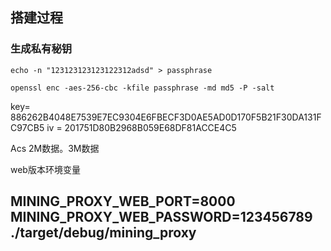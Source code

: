 ## 搭建过程

### 生成私有秘钥

```shell
echo -n "123123123123122312adsd" > passphrase
```



```shell
openssl enc -aes-256-cbc -kfile passphrase -md md5 -P -salt
```

key=  886262B4048E7539E7EC9304E6FBECF3D0AE5AD0D170F5B21F30DA131FC97CB5
iv =    201751D80B2968B059E68DF81ACCE4C5

Acs  2M数据。3M数据



web版本环境变量
## MINING_PROXY_WEB_PORT=8000 MINING_PROXY_WEB_PASSWORD=123456789 ./target/debug/mining_proxy